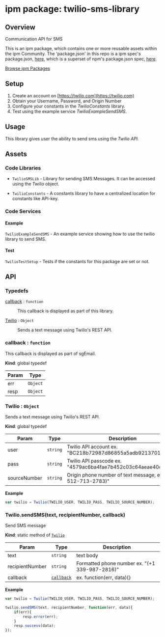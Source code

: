 
# ipm package: twilio-sms-library

## Overview

Communication API for SMS

This is an ipm package, which contains one or more reusable assets within the ipm Community. The 'package.json' in this repo is a ipm spec's package.json, [here](https://docs.clearblade.com/v/3/6-ipm/spec), which is a superset of npm's package.json spec, [here](https://docs.npmjs.com/files/package.json).

[Browse ipm Packages](https://ipm.clearblade.com)

## Setup

1. Create an account on [https://twilio.com](https://twilio.com)
2. Obtain your Username, Password, and Origin Number
3. Configure your constants in the _TwilioConstants_ library.
4. Test using the example service _TwilioExampleSendSMS_.

## Usage
This library gives user the ability to send sms using the _Twilio API_.

## Assets
### Code Libraries

* `TwilioSMSLib` - Library for sending SMS Messages. It can be accessed using the _Twilio_ object. 

* `TwilioConstants` - A constants library to have a centralized location for constants like API-key.


### Code Services

#### Example
`TwilioExampleSendSMS` - An example service showing how to use the twilio library to send SMS.

#### Test
`TwilioTestSetup` - Tests if the constants for this package are set or not.

## API

### Typedefs

<dl>
<dt><a href="#callback">callback</a> : <code>function</code></dt>
<dd><p>This callback is displayed as part of this library.</p>
</dd>
<dt><a href="#Twilio">Twilio</a> : <code>Object</code></dt>
<dd><p>Sends a text message using Twilio&#39;s REST API.</p>
</dd>
</dl>

<a name="callback"></a>

### callback : <code>function</code>
This callback is displayed as part of sgEmail.

**Kind**: global typedef  

| Param | Type |
| --- | --- |
| err | <code>Object</code> | 
| resp | <code>Object</code> | 

<a name="Twilio"></a>

### Twilio : <code>Object</code>
Sends a text message using Twilio's REST API.

**Kind**: global typedef  

| Param | Type | Description |
| --- | --- | --- |
| user | <code>string</code> | Twilio API account ex. "BC218b72987d86855a5adb921370115a20" |
| pass | <code>string</code> | Twilio API passcode ex. "4579ac6ba4fae7b452c03c64aeae40e7" |
| sourceNumber | <code>string</code> | Origin phone number of text message, ex "(+1 512-713-2783)" |

**Example**  

```js
var twilio = Twilio(TWILIO_USER, TWILIO_PASS, TWILIO_SOURCE_NUMBER);
```

<a name="Twilio.sendSMS"></a>

### Twilio.sendSMS(text, recipientNumber, callback)
Send SMS message

**Kind**: static method of [<code>Twilio</code>](#Twilio)  

| Param | Type | Description |
| --- | --- | --- |
| text | <code>string</code> | text body |
| recipientNumber | <code>string</code> | Formatted phone number ex. "(+1 339-987-2816)" |
| callback | [<code>callback</code>](#callback) | ex. function(err, data){} |

**Example** 

```js
var twilio = Twilio(TWILIO_USER, TWILIO_PASS, TWILIO_SOURCE_NUMBER);

twilio.sendSMS(text, recipientNumber, function(err, data){
    if(err){
        resp.error(err);
    }
    resp.success(data);
});
```